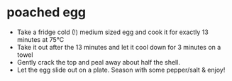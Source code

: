 # poached egg

* Take a fridge cold (!) medium sized egg and cook it for exactly 13 minutes at 75°C
* Take it out after the 13 minutes and let it cool down for 3 minutes on a towel
* Gently crack the top and peal away about half the shell.
* Let the egg slide out on a plate. Season with some pepper/salt & enjoy!
